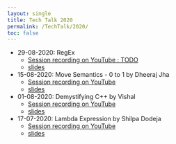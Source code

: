 ```yaml
---
layout: single
title: Tech Talk 2020
permalink: /TechTalk/2020/
toc: false
---
```


- 29-08-2020: RegEx
    - [Session recording on YouTube : TODO]()
    - [slides](https://github.com/CppIndia-UserGroup/CppIndia-SessionDocuments/blob/master/29-08-2020/)
- 15-08-2020: Move Semantics - 0 to 1 by Dheeraj Jha
    - [Session recording on YouTube](https://youtu.be/QH_9CBKoDTA)
    - [slides](https://github.com/CppIndia-UserGroup/CppIndia-SessionDocuments/tree/master/15-08-2020)
- 01-08-2020: Demystifying C++ by Vishal
    - [Session recording on YouTube](https://youtu.be/Ev65lLpns7I)
    - [slides](https://github.com/CppIndia-UserGroup/CppIndia-SessionDocuments/blob/master/01-08-2020)
- 17-07-2020: Lambda Expression by Shilpa Dodeja
    - [Session recording on YouTube](https://youtu.be/p6nCp-mx3Lk)
    - [slides](https://github.com/CppIndia-UserGroup/CppIndia-SessionDocuments/blob/master/17-07-2020)
